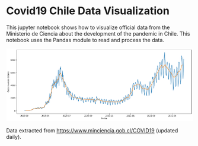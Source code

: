 # Covid19 Chile Data Visualization 

This jupyter notebook shows how to visualize official data from the Ministerio de Ciencia about the development of the pandemic in Chile. This notebook uses the Pandas module to read and process the data. 

![Image](20210604_chile.png)

Data extracted from https://www.minciencia.gob.cl/COVID19 (updated daily).
